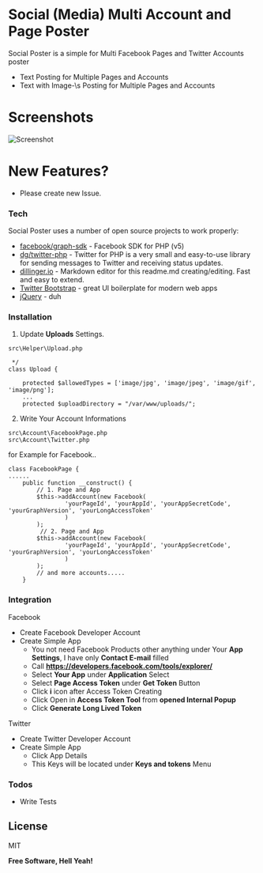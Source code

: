 # Social (Media) Multi Account and Page Poster

Social Poster is a simple for Multi Facebook Pages and Twitter Accounts poster

  - Text Posting for Multiple Pages and Accounts
  - Text with Image-\s Posting for Multiple Pages and Accounts

# Screenshots
![Screenshot](https://i.ibb.co/YcGvnt9/Screens.png)

# New Features?

  - Please create new Issue.

### Tech

Social Poster uses a number of open source projects to work properly:

* [facebook/graph-sdk] - Facebook SDK for PHP (v5)
* [dg/twitter-php] - Twitter for PHP is a very small and easy-to-use library for sending messages to Twitter and receiving status updates.
* [dillinger.io] - Markdown editor for this readme.md creating/editing. Fast and easy to extend.
* [Twitter Bootstrap] - great UI boilerplate for modern web apps
* [jQuery] - duh


### Installation

1. Update **Uploads** Settings.
```
src\Helper\Upload.php
```
```
 */
class Upload {

    protected $allowedTypes = ['image/jpg', 'image/jpeg', 'image/gif', 'image/png'];
    ...
    protected $uploadDirectory = "/var/www/uploads/";
```
2. Write Your Account Informations
```
src\Account\FacebookPage.php
src\Account\Twitter.php
```

for Example for Facebook..
```
class FacebookPage {
......
    public function __construct() {
        // 1. Page and App
        $this->addAccount(new Facebook(
                'yourPageId', 'yourAppId', 'yourAppSecretCode', 'yourGraphVersion', 'yourLongAccessToken'
                )
        );
         // 2. Page and App
        $this->addAccount(new Facebook(
                'yourPageId', 'yourAppId', 'yourAppSecretCode', 'yourGraphVersion', 'yourLongAccessToken'
                )
        );
        // and more accounts.....
    }
```
### Integration

Facebook
 - Create Facebook Developer Account
 - Create Simple App
    -  You not need Facebook Products other anything under Your **App Settings**, I have only **Contact E-mail** filled
    -  Call **https://developers.facebook.com/tools/explorer/**
    -  Select **Your App** under **Application** Select
    -  Select **Page Access Token** under **Get Token** Button
    -  Click **i** icon after Access Token Creating
    -  Click Open in **Access Token Tool** from **opened Internal Popup**
    -  Click **Generate Long Lived Token**

Twitter
 - Create Twitter Developer Account
 - Create Simple App
    - Click App Details 
    -  This Keys will be located under **Keys and tokens** Menu

### Todos

 - Write Tests

License
----

MIT


**Free Software, Hell Yeah!**

[//]: # (These are reference links used in the body of this note and get stripped out when the markdown processor does its job. There is no need to format nicely because it shouldn't be seen. Thanks SO - http://stackoverflow.com/questions/4823468/store-comments-in-markdown-syntax)

   [facebook/graph-sdk]: <https://github.com/facebook/php-graph-sdk>
   [dg/twitter-php]: <https://github.com/dg/twitter-php>
   [dillinger.io]: <https://dillinger.io/>
   [Twitter Bootstrap]: <http://twitter.github.com/bootstrap/>
   [jQuery]: <http://jquery.com>
  